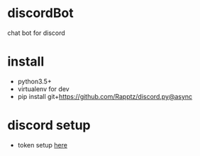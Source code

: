 # discordBot
chat bot for discord

# install

- python3.5+
- virtualenv for dev
- pip install git+https://github.com/Rapptz/discord.py@async

# discord setup
- token setup [here](https://github.com/reactiflux/discord-irc/wiki/Creating-a-discord-bot-&-getting-a-token)